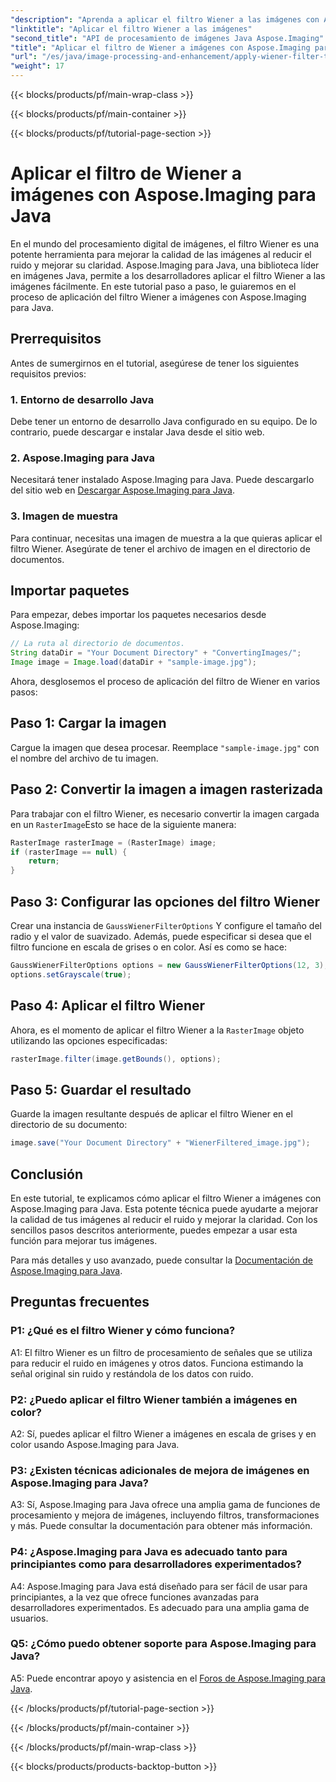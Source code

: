 ```yaml
---
"description": "Aprenda a aplicar el filtro Wiener a las imágenes con Aspose.Imaging para Java, mejorando la calidad de la imagen y reduciendo el ruido sin esfuerzo."
"linktitle": "Aplicar el filtro Wiener a las imágenes"
"second_title": "API de procesamiento de imágenes Java Aspose.Imaging"
"title": "Aplicar el filtro de Wiener a imágenes con Aspose.Imaging para Java"
"url": "/es/java/image-processing-and-enhancement/apply-wiener-filter-to-images/"
"weight": 17
---
```


{{< blocks/products/pf/main-wrap-class >}}

{{< blocks/products/pf/main-container >}}

{{< blocks/products/pf/tutorial-page-section >}}

# Aplicar el filtro de Wiener a imágenes con Aspose.Imaging para Java


En el mundo del procesamiento digital de imágenes, el filtro Wiener es una potente herramienta para mejorar la calidad de las imágenes al reducir el ruido y mejorar su claridad. Aspose.Imaging para Java, una biblioteca líder en imágenes Java, permite a los desarrolladores aplicar el filtro Wiener a las imágenes fácilmente. En este tutorial paso a paso, le guiaremos en el proceso de aplicación del filtro Wiener a imágenes con Aspose.Imaging para Java.

## Prerrequisitos

Antes de sumergirnos en el tutorial, asegúrese de tener los siguientes requisitos previos:

### 1. Entorno de desarrollo Java

Debe tener un entorno de desarrollo Java configurado en su equipo. De lo contrario, puede descargar e instalar Java desde el sitio web.

### 2. Aspose.Imaging para Java

Necesitará tener instalado Aspose.Imaging para Java. Puede descargarlo del sitio web en [Descargar Aspose.Imaging para Java](https://releases.aspose.com/imaging/java/).

### 3. Imagen de muestra

Para continuar, necesitas una imagen de muestra a la que quieras aplicar el filtro Wiener. Asegúrate de tener el archivo de imagen en el directorio de documentos.

## Importar paquetes

Para empezar, debes importar los paquetes necesarios desde Aspose.Imaging:

```java
// La ruta al directorio de documentos.
String dataDir = "Your Document Directory" + "ConvertingImages/";
Image image = Image.load(dataDir + "sample-image.jpg");
```

Ahora, desglosemos el proceso de aplicación del filtro de Wiener en varios pasos:

## Paso 1: Cargar la imagen

Cargue la imagen que desea procesar. Reemplace `"sample-image.jpg"` con el nombre del archivo de tu imagen.

## Paso 2: Convertir la imagen a imagen rasterizada

Para trabajar con el filtro Wiener, es necesario convertir la imagen cargada en un `RasterImage`Esto se hace de la siguiente manera:

```java
RasterImage rasterImage = (RasterImage) image;
if (rasterImage == null) {
    return;
}
```

## Paso 3: Configurar las opciones del filtro Wiener

Crear una instancia de `GaussWienerFilterOptions` Y configure el tamaño del radio y el valor de suavizado. Además, puede especificar si desea que el filtro funcione en escala de grises o en color. Así es como se hace:

```java
GaussWienerFilterOptions options = new GaussWienerFilterOptions(12, 3);
options.setGrayscale(true);
```

## Paso 4: Aplicar el filtro Wiener

Ahora, es el momento de aplicar el filtro Wiener a la `RasterImage` objeto utilizando las opciones especificadas:

```java
rasterImage.filter(image.getBounds(), options);
```

## Paso 5: Guardar el resultado

Guarde la imagen resultante después de aplicar el filtro Wiener en el directorio de su documento:

```java
image.save("Your Document Directory" + "WienerFiltered_image.jpg");
```

## Conclusión

En este tutorial, te explicamos cómo aplicar el filtro Wiener a imágenes con Aspose.Imaging para Java. Esta potente técnica puede ayudarte a mejorar la calidad de tus imágenes al reducir el ruido y mejorar la claridad. Con los sencillos pasos descritos anteriormente, puedes empezar a usar esta función para mejorar tus imágenes.

Para más detalles y uso avanzado, puede consultar la [Documentación de Aspose.Imaging para Java](https://reference.aspose.com/imaging/java/).

## Preguntas frecuentes

### P1: ¿Qué es el filtro Wiener y cómo funciona?

A1: El filtro Wiener es un filtro de procesamiento de señales que se utiliza para reducir el ruido en imágenes y otros datos. Funciona estimando la señal original sin ruido y restándola de los datos con ruido.

### P2: ¿Puedo aplicar el filtro Wiener también a imágenes en color?

A2: Sí, puedes aplicar el filtro Wiener a imágenes en escala de grises y en color usando Aspose.Imaging para Java.

### P3: ¿Existen técnicas adicionales de mejora de imágenes en Aspose.Imaging para Java?

A3: Sí, Aspose.Imaging para Java ofrece una amplia gama de funciones de procesamiento y mejora de imágenes, incluyendo filtros, transformaciones y más. Puede consultar la documentación para obtener más información.

### P4: ¿Aspose.Imaging para Java es adecuado tanto para principiantes como para desarrolladores experimentados?

A4: Aspose.Imaging para Java está diseñado para ser fácil de usar para principiantes, a la vez que ofrece funciones avanzadas para desarrolladores experimentados. Es adecuado para una amplia gama de usuarios.

### Q5: ¿Cómo puedo obtener soporte para Aspose.Imaging para Java?

A5: Puede encontrar apoyo y asistencia en el [Foros de Aspose.Imaging para Java](https://forum.aspose.com/).

{{< /blocks/products/pf/tutorial-page-section >}}

{{< /blocks/products/pf/main-container >}}

{{< /blocks/products/pf/main-wrap-class >}}

{{< blocks/products/products-backtop-button >}}